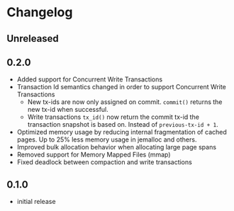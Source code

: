 # Changelog

## Unreleased

## 0.2.0

- Added support for Concurrent Write Transactions
- Transaction Id semantics changed in order to support Concurrent Write Transactions
  - New tx-ids are now only assigned on commit. `commit()` returns the new tx-id when successful.
  - Write transactions `tx_id()` now return the commit tx-id the transaction snapshot is based on. Instead of `previous-tx-id + 1`.
- Optimized memory usage by reducing internal fragmentation of cached pages. Up to 25% less memory usage in jemalloc and others.
- Improved bulk allocation behavior when allocating large page spans
- Removed support for Memory Mapped Files (mmap)
- Fixed deadlock between compaction and write transactions

## 0.1.0

- initial release

